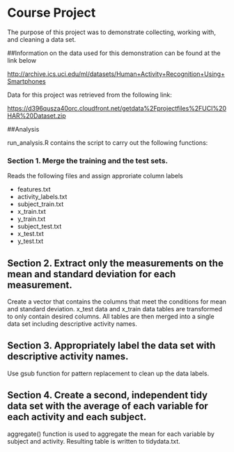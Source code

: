# Course Project

The purpose of this project was to demonstrate collecting, working with, and cleaning a data set. 

##Information on the data used for this demonstration can be found at the link below

http://archive.ics.uci.edu/ml/datasets/Human+Activity+Recognition+Using+Smartphones

Data for this project was retrieved from the following link:

https://d396qusza40orc.cloudfront.net/getdata%2Fprojectfiles%2FUCI%20HAR%20Dataset.zip
 
##Analysis

run_analysis.R  contains the script to carry out the following functions:

### Section 1. Merge the training and the test sets.
Reads the following files and assign approriate column labels
- features.txt
- activity_labels.txt
- subject_train.txt
- x_train.txt
- y_train.txt
- subject_test.txt
- x_test.txt
- y_test.txt

## Section 2. Extract only the measurements on the mean and standard deviation for each measurement. 
Create a vector that contains the columns that meet the conditions for mean and standard deviation.
x_test data and x_train data tables are transformed to only contain desired columns.
All tables are then merged into a single data set including descriptive activity names.

## Section 3. Appropriately label the data set with descriptive activity names.
Use gsub function for pattern replacement to clean up the data labels.

## Section 4. Create a second, independent tidy data set with the average of each variable for each activity and each subject. 
aggregate() function is used to aggregate the mean for each variable by subject and activity. Resulting table is written to tidydata.txt.
